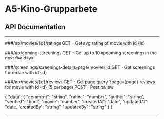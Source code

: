 # A5-Kino-Grupparbete

## API Documentation

---

###/api/movies/{id}/ratings
GET - Get avg rating of movie with id {id}

###/api/coming-screenings
GET - Get up to 10 upcoming screenings in the next five days

###/screenings/screenings-details-page/movies/:id
GET - Get screenings for movie with id {id}

###/api/movies/{id}/reviews
GET - Get page query ?page={page} reviews for movie with id {id} (5 per page)
POST - Post review

{
    "data": {
        "comment": "string",
        "rating": "number",
        "author": "string",
        "verified": "bool",
        "movie": "number",
        "createdAt": "date",
        "updatedAt": "date,
        "createdBy": "string",
        "updatedBy": "string"
    }
}

---